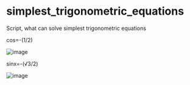 # simplest_trigonometric_equations
Script, what can solve simplest trigonometric equations

cos=-(1/2)

![image](https://user-images.githubusercontent.com/63122696/139433907-08f7a6e9-e255-46da-836c-ab751838d0a4.png)

sinx=-(√3/2)

![image](https://user-images.githubusercontent.com/63122696/139433748-2a38391f-6347-454d-a33b-f7b430d4f530.png)
